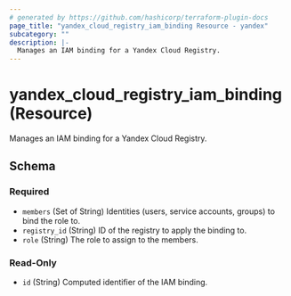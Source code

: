 ```yaml
---
# generated by https://github.com/hashicorp/terraform-plugin-docs
page_title: "yandex_cloud_registry_iam_binding Resource - yandex"
subcategory: ""
description: |-
  Manages an IAM binding for a Yandex Cloud Registry.
---
```


# yandex_cloud_registry_iam_binding (Resource)

Manages an IAM binding for a Yandex Cloud Registry.



<!-- schema generated by tfplugindocs -->
## Schema

### Required

- `members` (Set of String) Identities (users, service accounts, groups) to bind the role to.
- `registry_id` (String) ID of the registry to apply the binding to.
- `role` (String) The role to assign to the members.

### Read-Only

- `id` (String) Computed identifier of the IAM binding.
